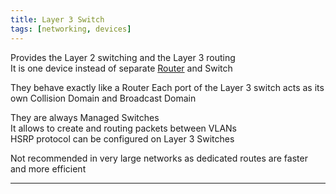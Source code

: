 ```yaml
---
title: Layer 3 Switch
tags: [networking, devices]
---
```


Provides the Layer 2 switching and the Layer 3 routing  
It is one device instead of separate [Router](Router.md) and Switch  

They behave exactly like a Router
Each port of the Layer 3 switch acts as its own Collision Domain and Broadcast Domain  

They are always Managed Switches  
It allows to create and routing packets between VLANs  
HSRP protocol can be configured on Layer 3 Switches  

Not recommended in very large networks as dedicated routes are faster and more efficient

---
